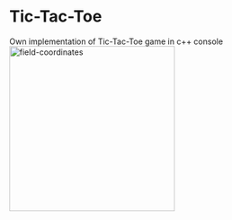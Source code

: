 # Tic-Tac-Toe
Own implementation of Tic-Tac-Toe game in c++ console
<img width="294" alt="field-coordinates" src="https://github.com/MrTitusZ/Tic-Tac-Toe/assets/56884843/d4b82d71-f13e-48b2-9470-9c8274a3dfe1">
